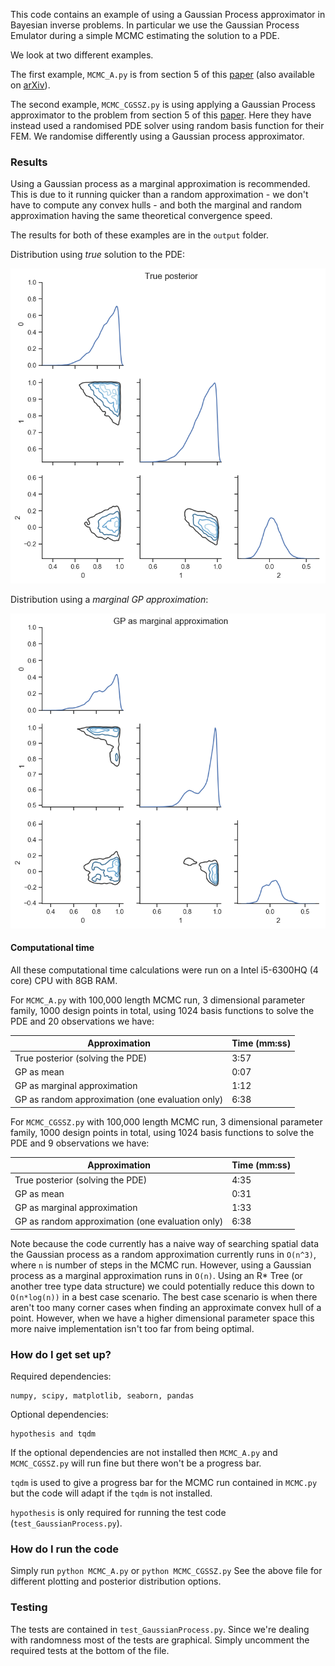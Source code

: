 This code contains an example of using a Gaussian Process approximator in Bayesian inverse problems.  In particular we use the Gaussian Process Emulator during a simple MCMC estimating the solution to a PDE.

We look at two different examples.

The first example, `MCMC_A.py` is from section 5 of this [paper](http://dx.doi.org/10.1090/mcom/3244) (also available on [arXiv](https://arxiv.org/abs/1603.02004)).

The second example, `MCMC_CGSSZ.py` is using applying a Gaussian Process approximator to the problem from section 5 of this [paper](https://doi.org/10.1007/s11222-016-9671-0).  Here they have instead used a randomised PDE solver using random basis function for their FEM.
We randomise differently using a Gaussian process approximator.

### Results ###

Using a Gaussian process as a marginal approximation is recommended.  This is due to it running quicker than a random approximation - we don't have to compute any convex hulls - and both the marginal and random approximation having the same theoretical convergence speed.

The results for both of these examples are in the `output` folder.

Distribution using *true* solution to the PDE:

![True solution](output/A_true.png)

Distribution using a *marginal GP approximation*:

![Marginal approx solution](output/A_marginal.png)


#### Computational time ####

All these computational time calculations were run on a Intel i5-6300HQ (4 core) CPU with 8GB RAM.

For `MCMC_A.py` with 100,000 length MCMC run, 3 dimensional parameter family, 1000 design points in total, using 1024 basis functions to solve the PDE and 20 observations we have:

Approximation | Time (mm:ss) 
 ---- | ---- 
True posterior (solving the PDE) | 3:57
GP as mean | 0:07 
GP as marginal approximation | 1:12 
GP as random approximation (one evaluation only) | 6:38

For `MCMC_CGSSZ.py` with 100,000 length MCMC run, 3 dimensional parameter family, 1000 design points in total, using 1024 basis functions to solve the PDE and 9 observations we have:

Approximation | Time (mm:ss) 
 ---- | ---- 
True posterior (solving the PDE) | 4:35
GP as mean | 0:31 
GP as marginal approximation | 1:33 
GP as random approximation (one evaluation only) | 6:38

Note because the code currently has a naive way of searching spatial data the Gaussian process as a random approximation currently runs in `O(n^3)`, where `n` is number of steps in the MCMC run.
However, using a Gaussian process as a marginal approximation runs in `O(n)`.
Using an R* Tree (or another tree type data structure) we could potentially reduce this down to `O(n*log(n))` in a best case scenario.  The best case scenario is when there aren't too many corner cases when finding an approximate convex hull of a point.  However, when we have a higher dimensional parameter space this more naive implementation isn't too far from being optimal.


### How do I get set up? ###

Required dependencies:

	numpy, scipy, matplotlib, seaborn, pandas

Optional dependencies:

	hypothesis and tqdm

If the optional dependencies are not installed then `MCMC_A.py` and `MCMC_CGSSZ.py` will run fine but there won't be a progress bar.

`tqdm` is used to give a progress bar for the MCMC run contained in `MCMC.py` but the code will adapt if the `tqdm` is not installed.

`hypothesis` is only required for running the test code (`test_GaussianProcess.py`).
	

### How do I run the code ###
Simply run `python MCMC_A.py` or `python MCMC_CGSSZ.py`
See the above file for different plotting and posterior distribution options.

### Testing ####
The tests are contained in `test_GaussianProcess.py`.  Since we're dealing with randomness most of the tests are graphical.  Simply uncomment the required tests at the bottom of the file.
